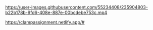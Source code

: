 


https://user-images.githubusercontent.com/55234408/235904803-b22b178b-9fd6-408e-887e-00bcdebe753c.mp4

https://clampassignment.netlify.app/#

